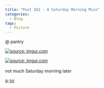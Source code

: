 ```yaml
---
title: "Post 262 - A Saturday Morning Miss"
categories:
  - Blog
tags:
  - Picture
---
```


@ pantry

<a href="https://imgur.com/uRsdXSs"><img src="https://i.imgur.com/uRsdXSs.jpg" title="source: imgur.com" /></a>

<a href="https://imgur.com/Nq8JZdP"><img src="https://i.imgur.com/Nq8JZdP.jpg" title="source: imgur.com" /></a>
<br/>
<br/>
not much Saturday morning later
<br/>
<br/>
9:30

<script src="https://utteranc.es/client.js"
        repo="serendipityinlife/serendipityinlife.github.io"
        issue-term="pathname"
        theme="github-light"
        crossorigin="anonymous"
        async>
</script>
